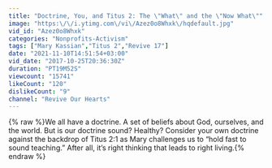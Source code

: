 ```yaml
---
title: "Doctrine, You, and Titus 2: The \"What\" and the \"Now What\""
image: "https:\/\/i.ytimg.com\/vi\/Azez0o8Whxk\/hqdefault.jpg"
vid_id: "Azez0o8Whxk"
categories: "Nonprofits-Activism"
tags: ["Mary Kassian","Titus 2","Revive 17"]
date: "2021-11-10T14:51:54+03:00"
vid_date: "2017-10-25T20:36:30Z"
duration: "PT19M52S"
viewcount: "15741"
likeCount: "120"
dislikeCount: "9"
channel: "Revive Our Hearts"
---
```

{% raw %}We all have a doctrine. A set of beliefs about God, ourselves, and the world. But is our doctrine sound? Healthy? Consider your own doctrine against the backdrop of Titus 2:1 as Mary challenges us to “hold fast to sound teaching.” After all, it’s right thinking that leads to right living.{% endraw %}
